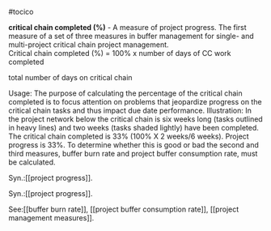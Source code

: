 #tocico

<b>critical chain completed (%)</b> -  A measure of project progress.  The first measure of a set of three measures in buffer management for single- and multi-project critical chain project management.   
Critical chain completed (%) =  100%
 x
number of days of CC work completed

 
total number of days on critical chain 
 
Usage: The purpose of calculating the percentage of the critical chain completed is to focus attention on problems that jeopardize progress on the critical chain tasks and thus impact due date performance.
Illustration: In the project network below the critical chain is six weeks long (tasks outlined in heavy lines) and two weeks (tasks shaded lightly) have been completed.  The critical chain completed is 33% (100% X 2 weeks/6 weeks).  Project progress is 33%.  To determine whether this is good or bad the second and third measures, buffer burn rate and project buffer consumption rate, must be calculated.

 

Syn.:[[project progress]].

Syn.:[[project progress]].



See:[[buffer burn rate]], [[project buffer consumption rate]], [[project management measures]].

